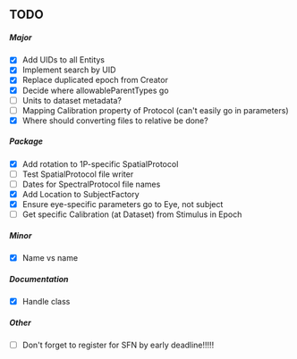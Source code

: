 ## TODO

##### Major
- [x] Add UIDs to all Entitys
- [x] Implement search by UID
- [x] Replace duplicated epoch from Creator
- [x] Decide where allowableParentTypes go
- [ ] Units to dataset metadata?
- [ ] Mapping Calibration property of Protocol (can't easily go in parameters)
- [x] Where should converting files to relative be done?

##### Package
- [x] Add rotation to 1P-specific SpatialProtocol
- [ ] Test SpatialProtocol file writer 
- [ ] Dates for SpectralProtocol file names
- [x] Add Location to SubjectFactory
- [x] Ensure eye-specific parameters go to Eye, not subject
- [ ] Get specific Calibration (at Dataset) from Stimulus in Epoch

##### Minor
- [x] Name vs name

##### Documentation
- [x] Handle class

##### Other
- [ ] Don't forget to register for SFN by early deadline!!!!!